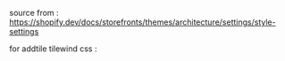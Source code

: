 source  from : https://shopify.dev/docs/storefronts/themes/architecture/settings/style-settings





for addtile tilewind css : <script src="https://cdn.tailwindcss.com"></script>
